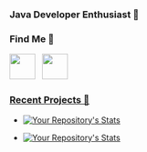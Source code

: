 ### Java Developer Enthusiast 👋

### Find Me 🤝

<p align="left">
<a href="https://github.com/EndritUshe" target="_blank" rel="noreferrer"><picture><source media="(prefers-color-scheme: dark)" srcset="https://raw.githubusercontent.com/danielcranney/readme-generator/main/public/icons/socials/github-dark.svg"/><source media="(prefers-color-scheme: light)" srcset="https://raw.githubusercontent.com/danielcranney/readme-generator/main/public/icons/socials/github.svg"/><img src="https://raw.githubusercontent.com/danielcranney/readme-generator/main/public/icons/socials/github.svg" width="45" height="45"/></picture></a>&nbsp;&nbsp;&nbsp;<a href="https://www.linkedin.com/in/endrit-ushe/" target="_blank" rel="noreferrer"><img src="https://raw.githubusercontent.com/danielcranney/readme-generator/main/public/icons/socials/linkedin.svg" width="45" height="45" /></p>

### Recent Projects 🔰

<div width="100%" align="center"><a href="https://github.com/EndritUshe/front-menu-app" align="left"><img align="left" width="45%" /></a></div>


- [![Your Repository's Stats](https://github-readme-stats.vercel.app/api/pin/?username=EndritUshe&repo=front-menu-app&&theme=tokyonight&custom_title_color=8A2BE2&custom_text_color=8A2BE2)](https://github.com/EndritUshe/backend-menu-app)

- [![Your Repository's Stats](https://github-readme-stats.vercel.app/api/pin/?username=EndritUshe&repo=front-menu-app&&theme=tokyonight&custom_title_color=8A2BE2&custom_text_color=8A2BE2)](https://github.com/EndritUshe/front-menu-app)



